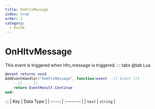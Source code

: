 ```yaml
---
title: OnHltvMessage
index: true
order: 2
category:
  - Guide
---
```


# OnHltvMessage
This event is triggered when hltv_message is triggered.
::: tabs
@tab Lua
```lua
@event returns void
AddEventHandler("OnHltvMessage", function(event --[[ Event ]])
    --[[ ... ]]
    return EventResult.Continue
end)
```

:::
|   Key  | Data Type |
| :----: | :-------: |
| `text` |  `string` |